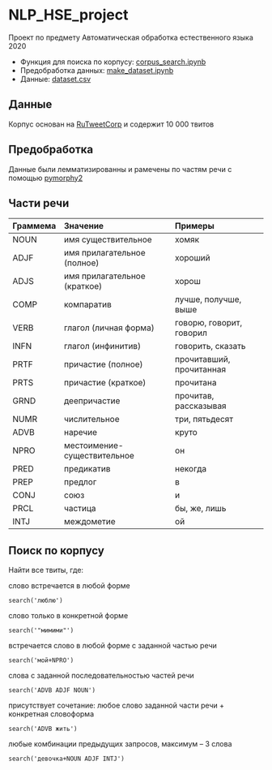 # NLP_HSE_project
Проект по предмету Автоматическая обработка естественного языка 2020

* Функция для поиска по корпусу: [corpus_search.ipynb](https://github.com/Kostrykina18/NLP_HSE_project/blob/main/corpus_search.ipynb)
* Предобработка данных: [make_dataset.ipynb](https://github.com/Kostrykina18/NLP_HSE_project/blob/main/make_dataset.ipynb)
* Данные: [dataset.csv](https://github.com/Kostrykina18/NLP_HSE_project/blob/main/dataset.csv)

## Данные
Корпус основан на [RuTweetCorp](https://study.mokoron.com/) и содержит 10 000 твитов
## Предобработка
Данные были лемматизированны и рамечены по частям речи с помощью [pymorphy2](https://github.com/kmike/pymorphy2/tree/92d546f042ff14601376d3646242908d5ab786c1)
## **Части речи**

| Граммема  | Значение  | Примеры |
|:------------- |:---------------| :-------------|
| NOUN	| имя существительное |	хомяк
| ADJF	|имя прилагательное (полное)	|хороший
| ADJS	|имя прилагательное (краткое)	|хорош
| COMP	|компаратив	|лучше, получше, выше
| VERB	|глагол (личная форма)	|говорю, говорит, говорил
| INFN	|глагол (инфинитив)	|говорить, сказать
| PRTF	|причастие (полное)	|прочитавший, прочитанная
| PRTS	|причастие (краткое)	|прочитана
| GRND	|деепричастие	|прочитав, рассказывая
| NUMR	|числительное	|три, пятьдесят
| ADVB	|наречие	|круто
| NPRO	|местоимение-существительное	|он
| PRED	|предикатив |	некогда
| PREP	|предлог	|в
| CONJ	|союз|	и
| PRCL	|частица	|бы, же, лишь
| INTJ	|междометие	|ой

## **Поиск по корпусу**

Найти все твиты, где:

слово встречается в любой форме
```
search('люблю')
```
слово только в конкретной форме
```
search('"мимими"')
```
встречается слово в любой форме с заданной частью речи
```
search('мой+NPRO')
```
слова с заданной последовательностью частей речи
```
search('ADVB ADJF NOUN')
```
присутствует сочетание: любое слово заданной части речи + конкретная словоформа
```
search('ADVB жить')
```
любые комбинации предыдущих запросов, максимум – 3 слова
```
search('девочка+NOUN ADJF INTJ')
```
